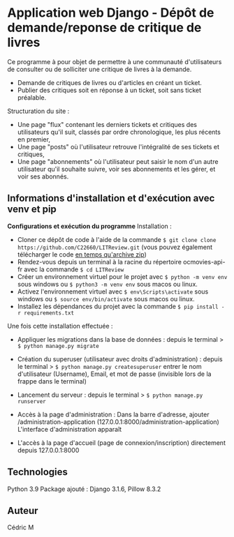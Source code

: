 # Application web Django - Dépôt de demande/reponse de critique de livres

Ce programme à pour objet de permettre à une communauté d'utilisateurs de consulter ou de solliciter une critique de livres à la demande.
- Demande de critiques de livres ou d'articles en créant un ticket.
- Publier des critiques soit en réponse à un ticket, soit sans ticket préalable.


Structuration du site :
- Une page "flux" contenant les derniers tickets et critiques des utilisateurs qu'il suit, classés par ordre chronologique, les plus récents en premier,
- Une page "posts" où l'utilisateur retrouve l'intégralité de ses tickets et critiques,
- Une page "abonnements" où l'utilisateur peut saisir le nom d'un autre utilisateur qu'il souhaite suivre, voir ses abonnements et les gérer, et voir ses abonnés.



## Informations d'installation et d'exécution avec venv et pip


**Configurations et exécution du programme**
Installation :
- Cloner ce dépôt de code à l'aide de la commande `$ git clone clone https://github.com/C22660/LITReview.git` (vous pouvez également télécharger le code [en temps qu'archive zip](https://github.com/C22660/LITReview/archive/refs/heads/master.zip))
- Rendez-vous depuis un terminal à la racine du répertoire ocmovies-api-fr avec la commande `$ cd LITReview`
- Créer un environnement virtuel pour le projet avec `$ python -m venv env` sous windows ou `$ python3 -m venv env` sous macos ou linux.
- Activez l'environnement virtuel avec `$ env\Scripts\activate` sous windows ou `$ source env/bin/activate` sous macos ou linux.
- Installez les dépendances du projet avec la commande `$ pip install -r requirements.txt`

Une fois cette installation effectuée :
- Appliquer les migrations dans la base de données :
depuis le terminal > `$ python manage.py migrate`

- Création du superuser (utilisateur avec droits d'administration) :
depuis le terminal > `$ python manage.py createsuperuser`
entrer le nom d'utilisateur (Username), Email, et mot de passe (invisible lors de la frappe dans le terminal)

- Lancement du serveur :
depuis le terminal > `$ python manage.py runserver`

- Accès à la page d'administration :
Dans la barre d'adresse, ajouter /administration-application
(127.0.0.1:8000/administration-application)
L'interface d'administration apparaît

- L'accès à la page d'accueil (page de connexion/inscription) directement depuis 127.0.0.1:8000

## Technologies
Python 3.9
Package ajouté : Django 3.1.6, Pillow 8.3.2

## Auteur
Cédric M
